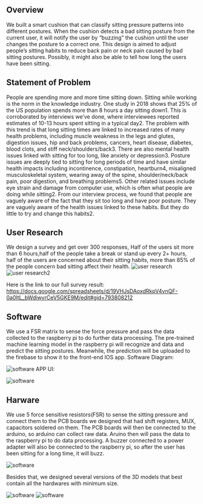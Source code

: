 ## Overview
We built a smart cushion that can classify sitting pressure patterns into different postures. When the cushion detects a bad sitting posture from the current user, it will notify the user by “buzzing” the cushion until the user changes the posture to a correct one. This design is aimed to adjust people’s sitting habits to reduce back pain or neck pain caused by bad sitting postures. Possibly, it might also be able to tell how long the users have been sitting.
## Statement of Problem
People are spending more and more time sitting down. Sitting while working is the norm in the knowledge industry. One study in 2018 shows that 25% of the US population spends more than 8 hours a day sitting down1. This is corroborated by interviews we’ve done, where interviewees reported estimates of 10-13 hours spent sitting in a typical day2. The problem with this trend is that long sitting times are linked to increased rates of many health problems, including muscle weakness in the legs and glutes, digestion issues, hip and back problems, cancers, heart disease, diabetes, blood clots, and stiff neck/shoulders/back3. There are also mental health issues linked with sitting for too long, like anxiety or depression3. Posture issues are deeply tied to sitting for long periods of time and have similar health impacts including incontinence, constipation, heartburn4, misaligned musculoskeletal system, wearing away of the spine, shoulder/neck/back pain, poor digestion, and breathing problems5. Other related issues include eye strain and damage from computer use, which is often what people are doing while sitting2.
From our interview process, we found that people are vaguely aware of the fact that they sit too long and have poor posture. They are vaguely aware of the health issues linked to these habits. But they do little to try and change this habits2.
## User Research
We design a survey and get over 300 responses,
Half of the users sit more than 6 hours,half of the people take a break or stand up every 2+ hours, half of the users are concerned about their sitting habits, more than 85% of the people concern bad sitting affect their health.
![user research](https://user-images.githubusercontent.com/20251285/61606186-e515d680-abfd-11e9-939b-501ae658f50c.png)
![user research2](https://user-images.githubusercontent.com/20251285/61606188-e515d680-abfd-11e9-8e34-4fdea60abe08.png)

Here is the link to our full survey result: https://docs.google.com/spreadsheets/d/19VHJsDAoxdRkpV4vnQF-0a0ltL_bWdiwvrCeV5GKE9M/edit#gid=793808212

## Software 
We use a FSR matrix to sense the force pressure and pass the data collected to the raspberry pi to do further data processing. The pre-trained machine learning model in the raspberry pi will recognize and data and predict the sitting postures. Meanwhile, the prediction will be uploaded to the firebase to show it to the front-end IOS app.
Software Diagram:

![software](https://user-images.githubusercontent.com/20251285/61606184-e47d4000-abfd-11e9-8214-3630c43a00fd.png)
APP UI:

![software](https://user-images.githubusercontent.com/20251285/61606192-e515d680-abfd-11e9-839d-6be9945412df.gif)

## Harware
We use 5 force sensitive resistors(FSR) to sense the sitting pressure and connect them to the PCB boards we designed that had shift registers, MUX, capacitors soldered on them. The PCB boards will then be connected to the arduino, so arduino can collect raw data. Aruino then will pass the data to the raspberry pi to do data processing. A buzzer connected to a power adapter will also be connected to the raspberry pi, so after the user has been sitting for a long time, it will buzz.

![software](https://user-images.githubusercontent.com/20251285/61606190-e515d680-abfd-11e9-94d8-d78efac94897.png)

Besides that, we designed several versions of the 3D models that best contain all the hardwares with minimum size.

![software](https://user-images.githubusercontent.com/20251285/61606198-f2cb5c00-abfd-11e9-83d2-a3675bc82830.png)
![software](https://user-images.githubusercontent.com/20251285/61606203-f5c64c80-abfd-11e9-8fd4-4ff361466377.png)





